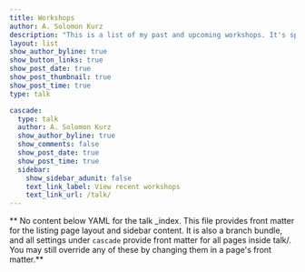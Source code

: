 ```yaml
---
title: Workshops
author: A. Solomon Kurz
description: "This is a list of my past and upcoming workshops. It's sparse now, but I expect it to fill out in the near future."
layout: list
show_author_byline: true
show_button_links: true
show_post_date: true
show_post_thumbnail: true
show_post_time: true
type: talk

cascade:
  type: talk
  author: A. Solomon Kurz
  show_author_byline: true
  show_comments: false
  show_post_date: true
  show_post_time: true
  sidebar:
    show_sidebar_adunit: false
    text_link_label: View recent workshops
    text_link_url: /talk/
---
```


** No content below YAML for the talk _index. This file provides front matter for the listing page layout and sidebar content. It is also a branch bundle, and all settings under `cascade` provide front matter for all pages inside talk/. You may still override any of these by changing them in a page's front matter.**
